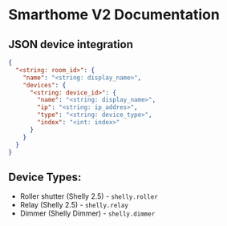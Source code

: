 # Smarthome V2 Documentation
## JSON device integration
```json
{
  "<string: room_id>": {
    "name": "<string: display_name>",
    "devices": {
      "<string: device_id>": {
        "name": "<string: display_name>",
        "ip": "<string: ip_addres>",
        "type": "<string: device_type>",
        "index": "<int: index>"
      }
    }
  }
}
```

## Device Types:
- Roller shutter (Shelly 2.5) - `shelly.roller`
- Relay (Shelly 2.5) - `shelly.relay`
- Dimmer (Shelly Dimmer) - `shelly.dimmer`